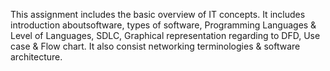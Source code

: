 This assignment includes the basic overview of IT concepts.
It includes introduction aboutsoftware, types of software, Programming Languages & Level of Languages, SDLC, Graphical representation regarding to DFD, Use case & Flow chart.
It also consist networking terminologies & software architecture.

<!---
keyapatel1707/keyapatel1707 is a ✨ special ✨ repository because its `README.md` (this file) appears on your GitHub profile.
You can click the Preview link to take a look at your changes.
--->
